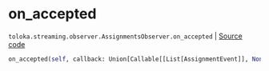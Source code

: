 # on_accepted
`toloka.streaming.observer.AssignmentsObserver.on_accepted` | [Source code](https://github.com/Toloka/toloka-kit/blob/v1.0.2/src/streaming/observer.py#L389)

```python
on_accepted(self, callback: Union[Callable[[List[AssignmentEvent]], None], Callable[[List[AssignmentEvent]], Awaitable[None]]])
```

